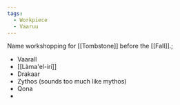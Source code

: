 ```yaml
---
tags:
  - Workpiece
  - Vaaruu
---
```

Name workshopping for [[Tombstone]] before the [[Fall]].;
- Vaarall
- [[Làma'el-iri]]
- Drakaar
- Zythos (sounds too much like mythos)
- Qona
- 